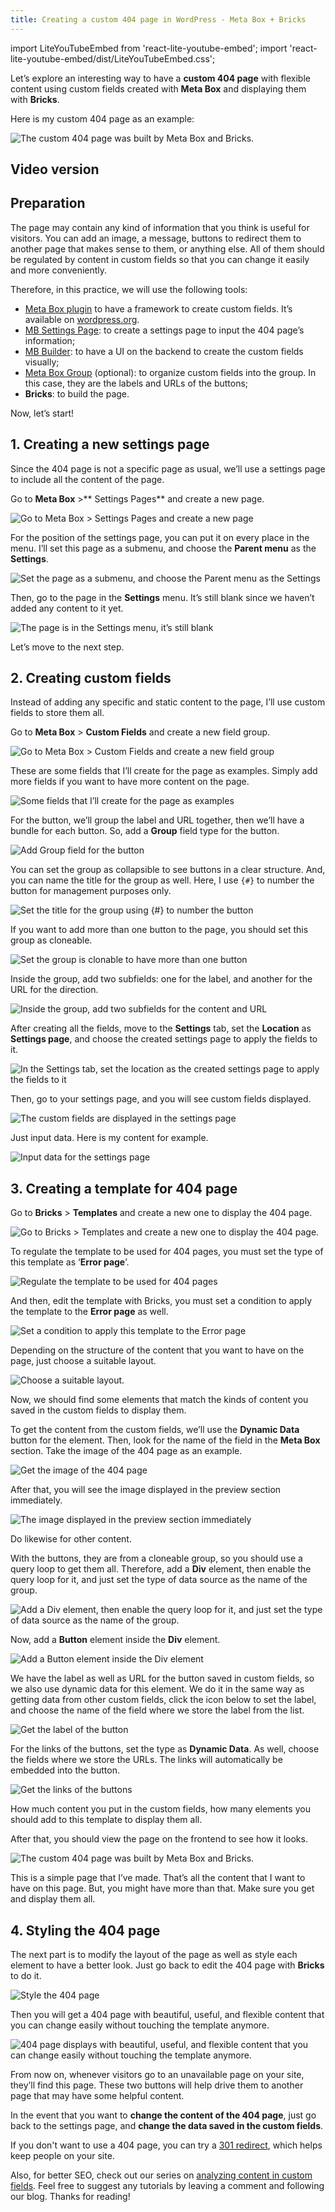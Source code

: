 ```yaml
---
title: Creating a custom 404 page in WordPress - Meta Box + Bricks
---
```


import LiteYouTubeEmbed from 'react-lite-youtube-embed';
import 'react-lite-youtube-embed/dist/LiteYouTubeEmbed.css';

Let’s explore an interesting way to have a **custom 404 page** with flexible content using custom fields created with **Meta Box** and displaying them with **Bricks**.

Here is my custom 404 page as an example:

![The custom 404 page was built by Meta Box and Bricks.](https://i.imgur.com/g3Md0DC.png)

## Video version

<LiteYouTubeEmbed id='ssAuHEA7Fc0'/>

## Preparation

The page may contain any kind of information that you think is useful for visitors. You can add an image, a message, buttons to redirect them to another page that makes sense to them, or anything else. All of them should be regulated by content in custom fields so that you can change it easily and more conveniently.

Therefore, in this practice, we will use the following tools:

* [Meta Box plugin](https://wordpress.org/plugins/meta-box/) to have a framework to create custom fields. It’s available on [wordpress.org](https://wordpress.org/plugins/meta-box/).
* [MB Settings Page](https://metabox.io/plugins/mb-settings-page/): to create a settings page to input the 404 page’s information;
* [MB Builder](https://metabox.io/plugins/meta-box-builder/): to have a UI on the backend to create the custom fields visually;
* [Meta Box Group](https://metabox.io/plugins/meta-box-group/) (optional): to organize custom fields into the group. In this case, they are the labels and URLs of the buttons;
* **Bricks**: to build the page.

Now, let’s start!

## 1. Creating a new settings page

Since the 404 page is not a specific page as usual, we’ll use a settings page to include all the content of the page.

Go to **Meta Box** >** Settings Pages** and create a new page.

![Go to Meta Box > Settings Pages and create a new page](https://i.imgur.com/W6NcuOW.png)

For the position of the settings page, you can put it on every place in the menu. I’ll set this page as a submenu, and choose the **Parent menu** as the **Settings**.

![Set the page as a submenu, and choose the Parent menu as the Settings](https://i.imgur.com/s2BxQly.png)

Then, go to the page in the **Settings** menu. It’s still blank since we haven’t added any content to it yet.

![The page is in the Settings menu, it’s still blank](https://i.imgur.com/N7AYCGN.png)

Let’s move to the next step.

## 2. Creating custom fields

Instead of adding any specific and static content to the page, I’ll use custom fields to store them all.

Go to **Meta Box** > **Custom Fields** and create a new field group.

![Go to Meta Box > Custom Fields and create a new field group](https://i.imgur.com/VecQFXW.png)

These are some fields that I’ll create for the page as examples. Simply add more fields if you want to have more content on the page.

![Some fields that I’ll create for the page as examples](https://i.imgur.com/tO43YEU.png)

For the button, we’ll group the label and URL together, then we’ll have a bundle for each button. So, add a **Group** field type for the button.

![Add Group field for the button](https://i.imgur.com/PPuXnGc.png)

You can set the group as collapsible to see buttons in a clear structure. And, you can name the title for the group as well. Here, I use `{#}` to number the button for management purposes only.

![Set the title for the group using {#} to number the button](https://i.imgur.com/PGvd6r7.png)

If you want to add more than one button to the page, you should set this group as cloneable.

![Set the group is clonable to have more than one button](https://i.imgur.com/MNEjBez.png)

Inside the group, add two subfields: one for the label, and another for the URL for the direction.

![Inside the group, add two subfields for the content and URL](https://i.imgur.com/G02Gmhi.png)

After creating all the fields, move to the **Settings** tab, set the **Location** as **Settings page**, and choose the created settings page to apply the fields to it.

![In the Settings tab, set the location as the created settings page to apply the fields to it](https://i.imgur.com/OvVLldb.png)

Then, go to your settings page, and you will see custom fields displayed.

![The custom fields are displayed in the settings page](https://i.imgur.com/0nlNtHC.png)

Just input data. Here is my content for example.

![Input data for the settings page](https://i.imgur.com/Yo6qK5k.png)

## 3. Creating a template for 404 page

Go to **Bricks** > **Templates** and create a new one to display the 404 page.

![Go to Bricks > Templates and create a new one to display the 404 page.](https://i.imgur.com/NhAwCZr.png)

To regulate the template to be used for 404 pages, you must set the type of this template as ‘**Error page**’.

![Regulate the template to be used for 404 pages](https://i.imgur.com/Xka2xHL.png)

And then, edit the template with Bricks, you must set a condition to apply the template to the **Error page** as well.

![Set a condition to apply this template to the Error page](https://i.imgur.com/cDjEY2H.png)

Depending on the structure of the content that you want to have on the page, just choose a suitable layout.

![Choose a suitable layout.](https://i.imgur.com/Nm0nSlD.png)

Now, we should find some elements that match the kinds of content you saved in the custom fields to display them.

To get the content from the custom fields, we’ll use the **Dynamic Data** button for the element. Then, look for the name of the field in the **Meta Box** section. Take the image of the 404 page as an example.

![Get the image of the 404 page](https://i.imgur.com/IXqApq0.png)

After that, you will see the image displayed in the preview section immediately.

![The image displayed in the preview section immediately](https://i.imgur.com/cUZTvnK.png)

Do likewise for other content.

With the buttons, they are from a cloneable group, so you should use a query loop to get them all. Therefore, add a **Div** element, then enable the query loop for it, and just set the type of data source as the name of the group.

![Add a Div element, then enable the query loop for it, and just set the type of data source as the name of the group.](https://i.imgur.com/xppP6hc.png)

Now, add a **Button** element inside the **Div** element.

![Add a Button element inside the Div element](https://i.imgur.com/IcqpHwy.png)

We have the label as well as URL for the button saved in custom fields, so we also use dynamic data for this element. We do it in the same way as getting data from other custom fields, click the icon below to set the label, and choose the name of the field where we store the label from the list.

![Get the label of the button](https://i.imgur.com/Bk86kG0.png)

For the links of the buttons, set the type as **Dynamic Data**. As well, choose the fields where we store the URLs. The links will automatically be embedded into the button.

![Get the links of the buttons](https://i.imgur.com/0tXAoLe.png)

How much content you put in the custom fields, how many elements you should add to this template to display them all.

After that, you should view the page on the frontend to see how it looks.

![The custom 404 page was built by Meta Box and Bricks.](https://i.imgur.com/r4kTexs.png)

This is a simple page that I’ve made. That’s all the content that I want to have on this page. But, you might have more than that. Make sure you get and display them all.

## 4. Styling the 404 page

The next part is to modify the layout of the page as well as style each element to have a better look. Just go back to edit the 404 page with **Bricks** to do it.

![Style the 404 page](https://i.imgur.com/Cq4es5y.png)

Then you will get a 404 page with beautiful, useful, and flexible content that you can change easily without touching the template anymore.

![404 page displays with beautiful, useful, and flexible content that you can change easily without touching the template anymore.](https://i.imgur.com/g3Md0DC.png)

From now on, whenever visitors go to an unavailable page on your site, they’ll find this page. These two buttons will help drive them to another page that may have some helpful content.

In the event that you want to **change the content of the 404 page**, just go back to the settings page, and **change the data saved in the custom fields**.

If you don't want to use a 404 page, you can try a [301 redirect](https://gretathemes.com/create-301-redirects-in-wordpress/#benefits-of-301-redirects), which helps keep people on your site.

Also, for better SEO, check out our series on [analyzing content in custom fields](https://metabox.io/series/SEO-analysis/). Feel free to suggest any tutorials by leaving a comment and following our blog. Thanks for reading!
